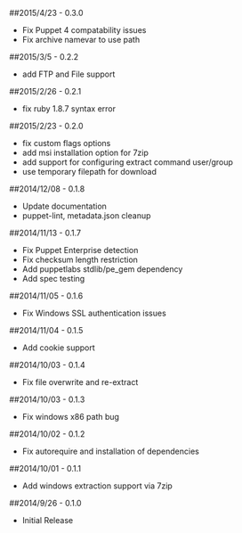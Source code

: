 ##2015/4/23 - 0.3.0

* Fix Puppet 4 compatability issues
* Fix archive namevar to use path

##2015/3/5 - 0.2.2

* add FTP and File support

##2015/2/26 - 0.2.1

* fix ruby 1.8.7 syntax error

##2015/2/23 - 0.2.0

* fix custom flags options
* add msi installation option for 7zip
* add support for configuring extract command user/group
* use temporary filepath for download

##2014/12/08 - 0.1.8

* Update documentation
* puppet-lint, metadata.json cleanup

##2014/11/13 - 0.1.7

* Fix Puppet Enterprise detection
* Fix checksum length restriction
* Add puppetlabs stdlib/pe_gem dependency
* Add spec testing

##2014/11/05 - 0.1.6

* Fix Windows SSL authentication issues

##2014/11/04 - 0.1.5

* Add cookie support

##2014/10/03 - 0.1.4

* Fix file overwrite and re-extract

##2014/10/03 - 0.1.3

* Fix windows x86 path bug

##2014/10/02 - 0.1.2

* Fix autorequire and installation of dependencies

##2014/10/01 - 0.1.1

* Add windows extraction support via 7zip

##2014/9/26 - 0.1.0

* Initial Release
